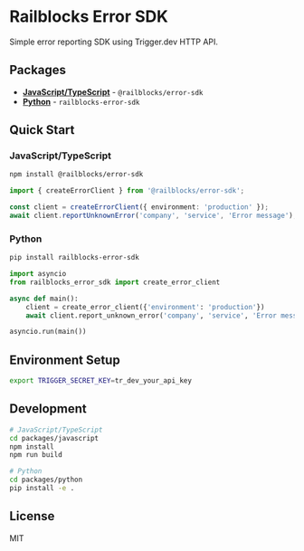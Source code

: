 # Railblocks Error SDK

Simple error reporting SDK using Trigger.dev HTTP API.

## Packages

- **[JavaScript/TypeScript](./packages/javascript/)** - `@railblocks/error-sdk`
- **[Python](./packages/python/)** - `railblocks-error-sdk`

## Quick Start

### JavaScript/TypeScript

```bash
npm install @railblocks/error-sdk
```

```typescript
import { createErrorClient } from '@railblocks/error-sdk';

const client = createErrorClient({ environment: 'production' });
await client.reportUnknownError('company', 'service', 'Error message');
```

### Python

```bash
pip install railblocks-error-sdk
```

```python
import asyncio
from railblocks_error_sdk import create_error_client

async def main():
    client = create_error_client({'environment': 'production'})
    await client.report_unknown_error('company', 'service', 'Error message')

asyncio.run(main())
```

## Environment Setup

```bash
export TRIGGER_SECRET_KEY=tr_dev_your_api_key
```

## Development

```bash
# JavaScript/TypeScript
cd packages/javascript
npm install
npm run build

# Python
cd packages/python
pip install -e .
```

## License

MIT 